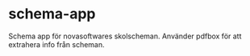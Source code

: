 # schema-app
Schema app för novasoftwares skolscheman.
Använder pdfbox för att extrahera info från scheman.
